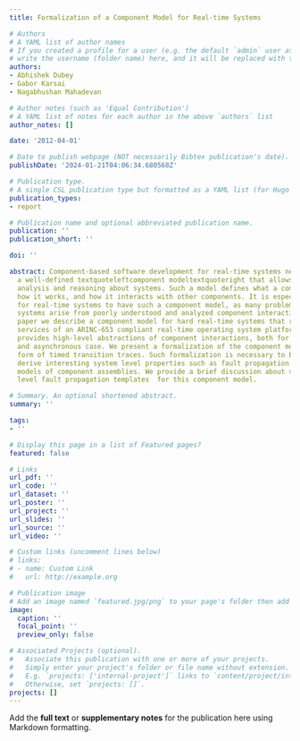 ```yaml
---
title: Formalization of a Component Model for Real-time Systems

# Authors
# A YAML list of author names
# If you created a profile for a user (e.g. the default `admin` user at `content/authors/admin/`), 
# write the username (folder name) here, and it will be replaced with their full name and linked to their profile.
authors:
- Abhishek Dubey
- Gabor Karsai
- Nagabhushan Mahadevan

# Author notes (such as 'Equal Contribution')
# A YAML list of notes for each author in the above `authors` list
author_notes: []

date: '2012-04-01'

# Date to publish webpage (NOT necessarily Bibtex publication's date).
publishDate: '2024-01-21T04:06:34.680568Z'

# Publication type.
# A single CSL publication type but formatted as a YAML list (for Hugo requirements).
publication_types:
- report

# Publication name and optional abbreviated publication name.
publication: ''
publication_short: ''

doi: ''

abstract: Component-based software development for real-time systems necessitates
  a well-defined textquoteleftcomponent modeltextquoteright that allows compositional
  analysis and reasoning about systems. Such a model defines what a component is,
  how it works, and how it interacts with other components. It is especially important
  for real-time systems to have such a component model, as many problems in these
  systems arise from poorly understood and analyzed component interactions. In this
  paper we describe a component model for hard real-time systems that relies on the
  services of an ARINC-653 compliant real-time operating system platform. The model
  provides high-level abstractions of component interactions, both for the synchronous
  and asynchronous case. We present a formalization of the component model in the
  form of timed transition traces. Such formalization is necessary to be able  to
  derive interesting system level properties such as fault propagation graphs from
  models of component assemblies. We provide a brief discussion about such system
  level fault propagation templates  for this component model.

# Summary. An optional shortened abstract.
summary: ''

tags:
- ''

# Display this page in a list of Featured pages?
featured: false

# Links
url_pdf: ''
url_code: ''
url_dataset: ''
url_poster: ''
url_project: ''
url_slides: ''
url_source: ''
url_video: ''

# Custom links (uncomment lines below)
# links:
# - name: Custom Link
#   url: http://example.org

# Publication image
# Add an image named `featured.jpg/png` to your page's folder then add a caption below.
image:
  caption: ''
  focal_point: ''
  preview_only: false

# Associated Projects (optional).
#   Associate this publication with one or more of your projects.
#   Simply enter your project's folder or file name without extension.
#   E.g. `projects: ['internal-project']` links to `content/project/internal-project/index.md`.
#   Otherwise, set `projects: []`.
projects: []
---
```


Add the **full text** or **supplementary notes** for the publication here using Markdown formatting.
